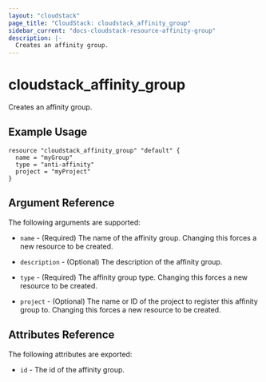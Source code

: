 ```yaml
---
layout: "cloudstack"
page_title: "CloudStack: cloudstack_affinity_group"
sidebar_current: "docs-cloudstack-resource-affinity-group"
description: |-
  Creates an affinity group.
---
```


# cloudstack\_affinity\_group

Creates an affinity group.

## Example Usage

```
resource "cloudstack_affinity_group" "default" {
  name = "myGroup"
  type = "anti-affinity"
  project = "myProject"
}
```

## Argument Reference

The following arguments are supported:

* `name` - (Required) The name of the affinity group. Changing this 
    forces a new resource to be created.

* `description` - (Optional) The description of the affinity group.

* `type` - (Required) The affinity group type. Changing this 
    forces a new resource to be created.

* `project` - (Optional) The name or ID of the project to register this
    affinity group to. Changing this forces a new resource to be created.

## Attributes Reference

The following attributes are exported:

* `id` - The id of the affinity group.
